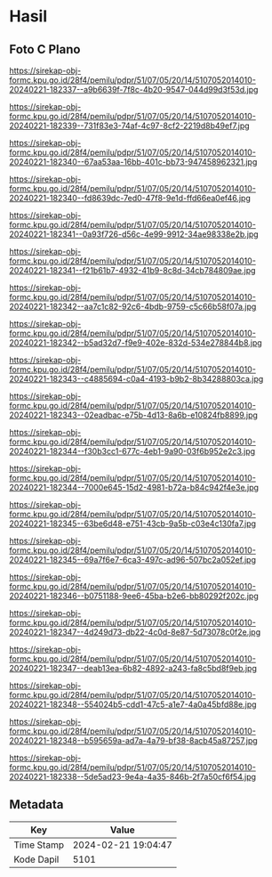 # Hasil

## Foto C Plano

https://sirekap-obj-formc.kpu.go.id/28f4/pemilu/pdpr/51/07/05/20/14/5107052014010-20240221-182337--a9b6639f-7f8c-4b20-9547-044d99d3f53d.jpg

https://sirekap-obj-formc.kpu.go.id/28f4/pemilu/pdpr/51/07/05/20/14/5107052014010-20240221-182339--731f83e3-74af-4c97-8cf2-2219d8b49ef7.jpg

https://sirekap-obj-formc.kpu.go.id/28f4/pemilu/pdpr/51/07/05/20/14/5107052014010-20240221-182340--67aa53aa-16bb-401c-bb73-947458962321.jpg

https://sirekap-obj-formc.kpu.go.id/28f4/pemilu/pdpr/51/07/05/20/14/5107052014010-20240221-182340--fd8639dc-7ed0-47f8-9e1d-ffd66ea0ef46.jpg

https://sirekap-obj-formc.kpu.go.id/28f4/pemilu/pdpr/51/07/05/20/14/5107052014010-20240221-182341--0a93f726-d56c-4e99-9912-34ae98338e2b.jpg

https://sirekap-obj-formc.kpu.go.id/28f4/pemilu/pdpr/51/07/05/20/14/5107052014010-20240221-182341--f21b61b7-4932-41b9-8c8d-34cb784809ae.jpg

https://sirekap-obj-formc.kpu.go.id/28f4/pemilu/pdpr/51/07/05/20/14/5107052014010-20240221-182342--aa7c1c82-92c6-4bdb-9759-c5c66b58f07a.jpg

https://sirekap-obj-formc.kpu.go.id/28f4/pemilu/pdpr/51/07/05/20/14/5107052014010-20240221-182342--b5ad32d7-f9e9-402e-832d-534e278844b8.jpg

https://sirekap-obj-formc.kpu.go.id/28f4/pemilu/pdpr/51/07/05/20/14/5107052014010-20240221-182343--c4885694-c0a4-4193-b9b2-8b34288803ca.jpg

https://sirekap-obj-formc.kpu.go.id/28f4/pemilu/pdpr/51/07/05/20/14/5107052014010-20240221-182343--02eadbac-e75b-4d13-8a6b-e10824fb8899.jpg

https://sirekap-obj-formc.kpu.go.id/28f4/pemilu/pdpr/51/07/05/20/14/5107052014010-20240221-182344--f30b3cc1-677c-4eb1-9a90-03f6b952e2c3.jpg

https://sirekap-obj-formc.kpu.go.id/28f4/pemilu/pdpr/51/07/05/20/14/5107052014010-20240221-182344--7000e645-15d2-4981-b72a-b84c942f4e3e.jpg

https://sirekap-obj-formc.kpu.go.id/28f4/pemilu/pdpr/51/07/05/20/14/5107052014010-20240221-182345--63be6d48-e751-43cb-9a5b-c03e4c130fa7.jpg

https://sirekap-obj-formc.kpu.go.id/28f4/pemilu/pdpr/51/07/05/20/14/5107052014010-20240221-182345--69a7f6e7-6ca3-497c-ad96-507bc2a052ef.jpg

https://sirekap-obj-formc.kpu.go.id/28f4/pemilu/pdpr/51/07/05/20/14/5107052014010-20240221-182346--b0751188-9ee6-45ba-b2e6-bb80292f202c.jpg

https://sirekap-obj-formc.kpu.go.id/28f4/pemilu/pdpr/51/07/05/20/14/5107052014010-20240221-182347--4d249d73-db22-4c0d-8e87-5d73078c0f2e.jpg

https://sirekap-obj-formc.kpu.go.id/28f4/pemilu/pdpr/51/07/05/20/14/5107052014010-20240221-182347--deab13ea-6b82-4892-a243-fa8c5bd8f9eb.jpg

https://sirekap-obj-formc.kpu.go.id/28f4/pemilu/pdpr/51/07/05/20/14/5107052014010-20240221-182348--554024b5-cdd1-47c5-a1e7-4a0a45bfd88e.jpg

https://sirekap-obj-formc.kpu.go.id/28f4/pemilu/pdpr/51/07/05/20/14/5107052014010-20240221-182348--b595659a-ad7a-4a79-bf38-8acb45a87257.jpg

https://sirekap-obj-formc.kpu.go.id/28f4/pemilu/pdpr/51/07/05/20/14/5107052014010-20240221-182338--5de5ad23-9e4a-4a35-846b-2f7a50cf6f54.jpg


## Metadata

| Key        | Value               |
| ---------- | ------------------- |
| Time Stamp | 2024-02-21 19:04:47 |
| Kode Dapil | 5101                |



